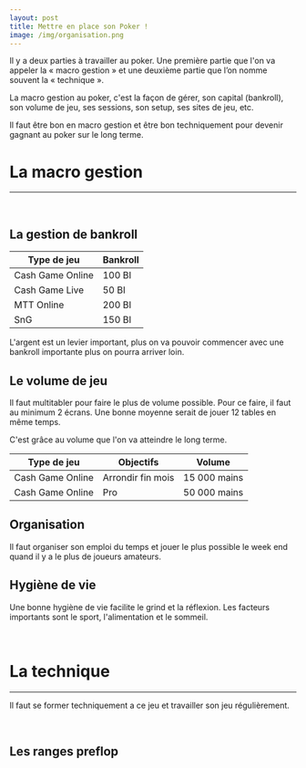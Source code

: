 ```yaml
---
layout: post
title: Mettre en place son Poker !
image: /img/organisation.png
---
```

Il y a deux parties à travailler au poker. Une première partie que l'on va appeler la « macro gestion » et  une deuxième partie que l’on nomme souvent la « technique ».

La macro gestion au poker, c'est la façon de gérer, son capital (bankroll), son volume de jeu, ses sessions, son setup, ses sites de jeu, etc.

Il faut être bon en macro gestion et être bon techniquement pour devenir gagnant au poker sur le long terme.


# La macro gestion
---


&nbsp;
## La gestion de bankroll

|Type de jeu|Bankroll|
|-|-|
|Cash Game Online|100 BI|
|Cash Game Live|50 BI|
|MTT Online|200 BI|
|SnG|150 BI|

L'argent est un levier important, plus on va pouvoir commencer avec une bankroll importante plus on pourra arriver loin.


## Le volume de jeu

Il faut multitabler pour faire le plus de volume possible.
Pour ce faire, il faut au minimum 2 écrans.
Une bonne moyenne serait de jouer 12 tables en même temps.

C'est grâce au volume que l'on va atteindre le long terme.

|Type de jeu|Objectifs|Volume|
|-|-|-|
|Cash Game Online|Arrondir fin mois|15 000 mains|
|Cash Game Online|Pro|50 000 mains|


## Organisation

Il faut organiser son emploi du temps et jouer le plus possible le week end quand il y a le plus de joueurs amateurs.


## Hygiène de vie

Une bonne hygiène de vie facilite le grind et la réflexion. Les facteurs importants sont le sport, l'alimentation et le sommeil.


&nbsp;
# La technique
---

Il faut se former techniquement a ce jeu et travailler son jeu régulièrement.


&nbsp;
## Les ranges preflop


<!--stackedit_data:
eyJoaXN0b3J5IjpbLTEzMzMzNzUzMDUsLTE3NDY3NjAxMSwtMj
A4NjYwNjE3NCwtMTk4MzU2ODYyNCwzNTg4MjM4MDAsMjk3MzUy
OTA0LDcxMDgwODUzOCwtMTM0ODkzNTU2MiwxODExMjA5NjUxLC
04NjU1MjM0NjMsLTUyNjk2ODg2NywtMjkyMDU4ODEwXX0=
-->